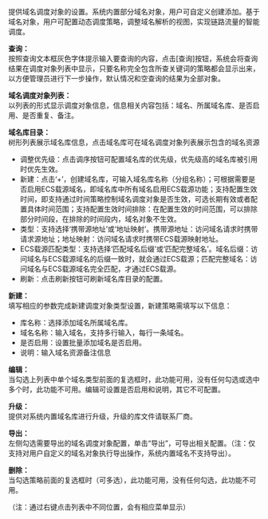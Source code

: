 提供域名调度对象的设置。系统内置部分域名对象，用户可自定义创建添加。基于域名对象，用户可配置动态调度策略，调整域名解析的视图，实现链路流量的智能调度。

**查询：**  
按照查询文本框灰色字体提示输入要查询的内容，点击[查询]按钮，系统会将查询结果在调度对象列表中显示，只要名称完全包含所查关键词的策略都会显示出来，以方便管理员进行下一步操作，默认情况和空查询的结果为全部对象。

**域名调度对象列表：**  
以列表的形式显示调度对象信息，信息相关内容包括：域名、所属域名库、是否启用、是否重复、备注。

**域名库目录：**  
树形列表展示域名库信息，点击域名库可在域名调度对象列表展示包含的域名资源  

- 调整优先级：点击调序按钮可配置域名库的优先级，优先级高的域名库被引用时优先生效。  
- 新建：点击‘+’，创建域名库，可输入域名库名称（分组名称）；可根据需要是否启用ECS载源域名，即域名库中所有域名启用ECS载源功能；支持配置生效时间，即支持通过时间策略控制域名调度对象是否生效，可选长期有效或者配置具体时间范围；支持配置生效时间排除：在配置生效的时间范围，可以排除部分时间段，在排除的时间段内，域名对象不生效。  
- 类型：支持选择‘携带源地址’或‘地址映射’。携带源地址：访问域名请求时携带请求源地址；地址映射：访问域名请求时携带ECS载源映射地址。  
- ECS载源匹配类型：支持选择‘匹配域名后缀’或‘匹配完整域名’。域名后缀：访问域名与ECS载源域名的后缀一致时，就会通过ECS载源；匹配完整域名：访问域名与ECS载源域名完全匹配，才通过ECS载源。  
- 刷新：点击刷新按钮可刷新域名库目录的配置。  

**新建：**  
填写相应的参数完成新建调度对象类型设置，新建策略需填写以下信息：  

- 库名称：选择添加域名所属域名库。  
- 域名名称：输入域名，支持多行输入，每行一条域名。  
- 是否启用：设置批量添加域名是否启用。  
- 说明：输入域名资源备注信息  

**编辑：**  
当勾选上列表中单个域名类型前面的复选框时，此功能可用，没有任何勾选或选中多个时，此功能不可用。编辑可设置是否启用和说明，其它不可配置。

**升级：**  
提供对系统内置域名库进行升级，升级的库文件请联系厂商。

**导出：**  
左侧勾选需要导出的域名调度对象配置，单击“导出”，可导出相关配置。（注：仅支持对用户自定义的域名对象执行导出操作，系统内置域名不支持导出）。

**删除：**  
当勾选策略前面的复选框时（可多选），此功能可用，没有任何勾选，此功能不可用。

（注：通过右键点击列表中不同位置，会有相应菜单显示）
